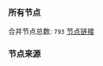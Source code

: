### 所有节点
合并节点总数: `793`
[节点链接](https://raw.githubusercontent.com/rzhy1/11/master/sub/sub_merge_base64.txt)

### 节点来源
